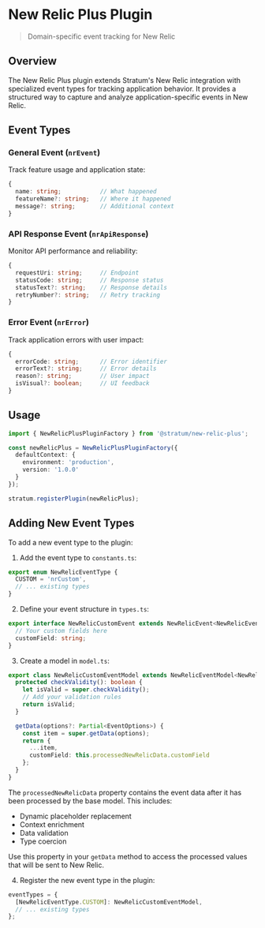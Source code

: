 # New Relic Plus Plugin

> Domain-specific event tracking for New Relic

## Overview

The New Relic Plus plugin extends Stratum's New Relic integration with specialized event types for tracking application behavior. It provides a structured way to capture and analyze application-specific events in New Relic.

## Event Types

### General Event (`nrEvent`)
Track feature usage and application state:
```typescript
{
  name: string;           // What happened
  featureName?: string;   // Where it happened
  message?: string;       // Additional context
}
```

### API Response Event (`nrApiResponse`)
Monitor API performance and reliability:
```typescript
{
  requestUri: string;     // Endpoint
  statusCode: string;     // Response status
  statusText?: string;    // Response details
  retryNumber?: string;   // Retry tracking
}
```

### Error Event (`nrError`)
Track application errors with user impact:
```typescript
{
  errorCode: string;      // Error identifier
  errorText?: string;     // Error details
  reason?: string;        // User impact
  isVisual?: boolean;     // UI feedback
}
```

## Usage

```typescript
import { NewRelicPlusPluginFactory } from '@stratum/new-relic-plus';

const newRelicPlus = NewRelicPlusPluginFactory({
  defaultContext: {
    environment: 'production',
    version: '1.0.0'
  }
});

stratum.registerPlugin(newRelicPlus);
```

## Adding New Event Types

To add a new event type to the plugin:

1. Add the event type to `constants.ts`:
```typescript
export enum NewRelicEventType {
  CUSTOM = 'nrCustom',
  // ... existing types
}
```

2. Define your event structure in `types.ts`:
```typescript
export interface NewRelicCustomEvent extends NewRelicEvent<NewRelicEventType.CUSTOM> {
  // Your custom fields here
  customField: string;
}
```

3. Create a model in `model.ts`:
```typescript
export class NewRelicCustomEventModel extends NewRelicEventModel<NewRelicCustomEvent> {
  protected checkValidity(): boolean {
    let isValid = super.checkValidity();
    // Add your validation rules
    return isValid;
  }

  getData(options?: Partial<EventOptions>) {
    const item = super.getData(options);
    return {
      ...item,
      customField: this.processedNewRelicData.customField
    };
  }
}
```

The `processedNewRelicData` property contains the event data after it has been processed by the base model. This includes:
- Dynamic placeholder replacement
- Context enrichment
- Data validation
- Type coercion

Use this property in your `getData` method to access the processed values that will be sent to New Relic.

4. Register the new event type in the plugin:
```typescript
eventTypes = {
  [NewRelicEventType.CUSTOM]: NewRelicCustomEventModel,
  // ... existing types
};
```
